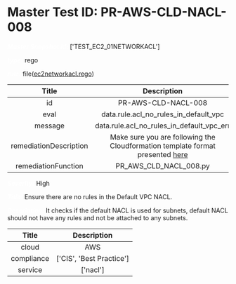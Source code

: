 



# Master Test ID: PR-AWS-CLD-NACL-008


***<font color="white">Master Snapshot Id:</font>*** ['TEST_EC2_01NETWORKACL']

***<font color="white">type:</font>*** rego

***<font color="white">rule:</font>*** file([ec2networkacl.rego])  
  
  
  
  

|Title|Description|
| :---: | :---: |
|id|PR-AWS-CLD-NACL-008|
|eval|data.rule.acl_no_rules_in_default_vpc|
|message|data.rule.acl_no_rules_in_default_vpc_err|
|remediationDescription|Make sure you are following the Cloudformation template format presented <a href='https://boto3.amazonaws.com/v1/documentation/api/latest/reference/services/ec2.html#EC2.Client.describe_network_acls' target='_blank'>here</a>|
|remediationFunction|PR_AWS_CLD_NACL_008.py|


***<font color="white">Severity:</font>*** High

***<font color="white">Title:</font>*** Ensure there are no rules in the Default VPC NACL.

***<font color="white">Description:</font>*** It checks if the default NACL is used for subnets, default NACL should not have any rules and not be attached to any subnets.  
  
  

|Title|Description|
| :---: | :---: |
|cloud|AWS|
|compliance|['CIS', 'Best Practice']|
|service|['nacl']|



[ec2networkacl.rego]: https://github.com/prancer-io/prancer-compliance-test/tree/master/aws/cloud/ec2networkacl.rego
